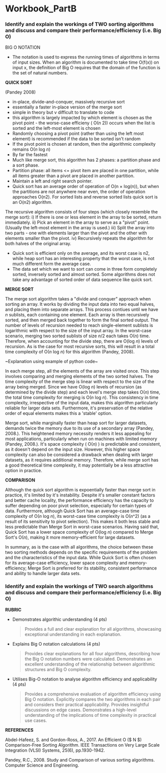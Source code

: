 # Workbook_PartB

### Identify and explain the workings of TWO sorting algorithms and discuss and compare their performance/efficiency (i.e. Big O)






BIG O NOTATION
- The notation is used to express the running times of algorithms in terms of input sizes. When an algorithm is documented to take time O(f(x)) on input x, the definition of Big O requires that the domain of the function is the set of natural numbers. 


**QUICK SORT**

(Pandey 2008)
- in-place, divide-and-conquer, massively recursive sort
- essentially a faster in-place version of the merge sort
- simple in theory but v difficult to translate to code
- this algorithm is largely impacted by which element is chosen as the pivot point - the worse-case efficieny ( O(_n_ 2)) occurs when the list is sorted and the left-most element is chosen
- Randomly choosing a pivot point (rather than using the left most element) is recommended if the data to be sorted isn't random
- If the pivot point is chosen at random, then the algorithmic complexity remains O(_n_ log _n_)
- By far the fastest
- Much like merge sort, this algorithm has 2 phases: a partition phase and a sort phase.
- Partition phase: all items <= pivot item are placed in one partition, while all items greater than a pivot are placed in another partition.
- Maintain a left and right search pointer.
- Quick sort has an average order of operation of O(n × log(n)), but when the partitions are
not anywhere near even, the order of operation approaches O(n2). For sorted lists and reverse sorted lists quick sort is an O(n2) algorithm. 

The recursive algorithm consists of four steps (which closely resemble the merge sort):
i) If there is one or less element in the array to be sorted, return immediately.
ii) Pick an element in the array to serve as a "pivot" point. (Usually the left-most
element in the array is used.)
iii) Split the array into two parts - one with elements larger than the pivot and the
other with elements smaller than the pivot.
iv) Recursively repeats the algorithm for both halves of the original array. 


- Quick sort is efficient only on the average, and its worst case is n2, while heap sort has an interesting property that the worst case, is not much different form the average case.
- The data set which we want to sort can come in three form completely sorted, inversely sorted and almost sorted. Some algorithms does not take any advantage of sorted order of data sequence like quick sort. 





**MERGE SORT**


The merge sort algorithm takes a "divide and conquer" approach when sorting an array. It works by dividing the input data into two equal halves, and placing them into separate arrays. This process contiues until we have _n_ sublists, each containing one element. Each array is then recursively sorted, and then merged back together to form the final sorted output. The number of levels of recursion needed to reach single-element sublists is logarithmic with respect to the size of the input array. In the worst-case scenario, merging two sorted sublists of size _n_/2 each takes O(_n_) time. Therefore, when accounting for the divide step, there are  O(log _n_) levels of recursion. As is the case for most recursive sorts, this will result in a total time complexity of O(_n_ log _n_) for this algorithm (Pandey, 2008).

~Explanation using example of python code~

In each merge step, all the elements of the array are visited once. This step involves comparing and merging elements of the two sorted halves. The time complexity of the merge step is linear with respect to the size of the array being merged. Since we have O(log _n_) levels of recursion (as determined by the divide step) and each level's merge step takes O(_n_) time, the total time complexity for merging is O(_n_ log _n_). This consistency in time complexity, irrespective of the input data, makes this algorithm particularly reliable for larger data sets. Furthermore, it's preservation of the relative order of equal elements makes this a 'stable' option.

Merge sort, while marginally faster than heap sort for larger datasets, demands twice the memory due to its use of a secondary array (Pandey, 2008.). This heightened memory necessity renders it less appealing for most applications, particularly when run on machines with limited memory (Pandey, 2008.). It's space complexity ( O(_n_) ) is predictable and consistent, as it doesn't depend on the input size. However, this higher space complexity can also be considered a drawback when dealing with larger datasets, as it requires additional memory. Therefore, while merge sort has a good theoretical time complexity, it may potentially be a less attractive option in practice. 




**COMPARISON**

Although the quick sort algorithm is expoentially faster than merge sort in practice, it's limited by it's instability. Despite it's smaller constant factors and better cache locality, the performance efficiency has the capacity to suffer depending on poor pivot selection, especially for certain types of data. Furthermore, although Quick Sort has an average-case time complexity of O(_n_ log _n_), its worst-case time complexity is O(_n_^2) (as a result of its sensitivity to pivot selection). This makes it both less stable and less predictable than Merge Sort in worst-case scenarios. Having said that, Quick Sort has a lower space complexity of O(log _n_) compared to Merge Sort's O(_n_), making it more memory-efficient for large datasets.

In summary, as is the case with all algorithms, the choice between these two sorting methods depends on the specific requirements of the problem and the characteristics of the input data. While Quick Sort is often chosen for its average-case efficiency, lower space complexity and memory-efficiency; Merge Sort is preferred for its stability, consistent performance and ability to handle larger data sets.





### Identify and explain the workings of TWO search algorithms and discuss and compare their performance/efficiency (i.e. Big O)



**RUBRIC**
- Demonstrates algorithic understanding (4 pts)
    > Provides a full and clear explanation for all algorithms, showcasing exceptional understanding in each explanation.

- Explains Big O notation calculations (4 pts)
    > Provides clear explanations for all four algorithms, describing how the Big O notation numbers were calculated. Demonstrates an excellent understanding of the relationship between algorithmic structures and Big O complexity.

- Utilises Big-O notation to analyse algorithm efficiency and applicability (4 pts)
    > Provides a comprehensive evaluation of algorithm efficiency using Big O notation. Explicitly compares the two algorithms in each pair and considers their practical applicability. Provides insightful discussions on edge cases. Demonstrates a high-level understanding of the implications of time complexity in practical use cases.


**REFERENCES**

Abdel-Hafeez, S. and Gordon-Ross, A., 2017. An Efficient O ($ N $) Comparison-Free Sorting Algorithm. IEEE Transactions on Very Large Scale Integration (VLSI) Systems, 25(6), pp.1930-1942.

Pandey, R.C., 2008. Study and Comparison of various sorting algorithms. Computer Science and Engineering.

